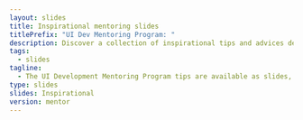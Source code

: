 ```yaml
---
layout: slides
title: Inspirational mentoring slides
titlePrefix: "UI Dev Mentoring Program: "
description: Discover a collection of inspirational tips and advices designed to motivate and encourage aspiring UI developers on their learning journey.
tags:
  - slides
tagline:
  - The UI Development Mentoring Program tips are available as slides, too.
type: slides
slides: Inspirational
version: mentor
---
```

